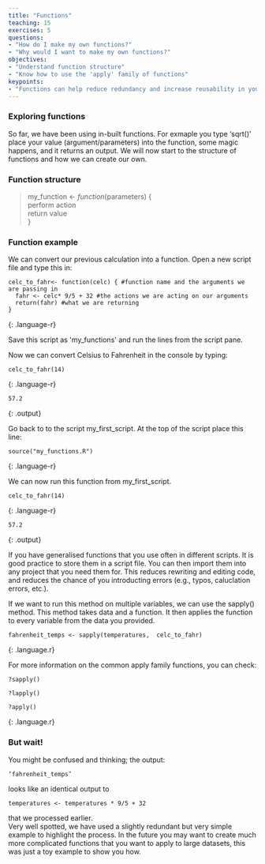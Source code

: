 ```yaml
---
title: "Functions"
teaching: 15
exercises: 5
questions:
- "How do I make my own functions?"
- "Why would I want to make my own functions?" 
objectives:
- "Understand function structure"
- "Know how to use the 'apply' family of functions"
keypoints:
- "Functions can help reduce redundancy and increase reusability in your code"
---
```


### Exploring functions

So far, we have been using in-built functions. For exmaple you type ‘sqrt()’ place your value (argument/parameters) into the function, some magic happens, and it returns an output. We will now start to the structure of functions and how we can create our own.  

### Function structure 

> my_function <- *function*(parameters) {     
> perform action  
> return value  
> }

### Function example

We can convert our previous calculation into a function. Open a new script file and type this in: 

```
celc_to_fahr<- function(celc) { #function name and the arguments we are passing in 
  fahr <- celc* 9/5 + 32 #the actions we are acting on our arguments 
  return(fahr) #what we are returning 
} 
```
{: .language-r}

Save this script as 'my_functions' and run the lines from the script pane.

Now we can convert Celsius to Fahrenheit in the console by typing:

```
celc_to_fahr(14) 
```
{: .language-r}

```
57.2
```
{: .output}

Go back to to the script my_first_script. At the top of the script place this line:

```
source("my_functions.R") 
```
{: .language-r}

We can now run this function from my_first_script.

```
celc_to_fahr(14) 
```
{: .language-r}

```
57.2
```
{: .output}

If you have generalised functions that you use often in different scripts. It is good practice to store them in a script file. You can then import them into any project that you need them for. This reduces rewriting and editing code, and reduces the chance of you introducting errors (e.g., typos, caluclation errors, etc.).

If we want to run this method on multiple variables, we can use the sapply() method. This method takes data and a function. It then applies the function to every variable from the data you provided. 

```
fahrenheit_temps <- sapply(temperatures,  celc_to_fahr) 
```
{: .language.r}

For more information on the common apply family functions, you can check: 

```
?sapply()  

?lapply() 

?apply() 
```
{: .language.r}

### But wait!  
You might be confused and thinking; the output:  
```
‘fahrenheit_temps’
``` 
looks like an identical output to 
```
temperatures <- temperatures * 9/5 + 32
```
that we processed earlier.  
Very well spotted, we have used a slightly redundant but very simple example to highlight the process. In the future you may want to create much more complicated functions that you want to apply to large datasets, this was just a toy example to show you how. 


